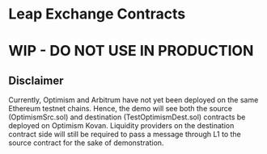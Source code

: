 # Leap Exchange Contracts

# WIP - DO NOT USE IN PRODUCTION

## Disclaimer
Currently, Optimism and Arbitrum have not yet been deployed on the same Ethereum testnet chains. Hence, the demo will see both the source (OptimismSrc.sol) and destination (TestOptimismDest.sol) contracts be deployed on Optimism Kovan. Liquidity providers on the destination contract side will still be required to pass a message through L1 to the source contract for the sake of demonstration.
